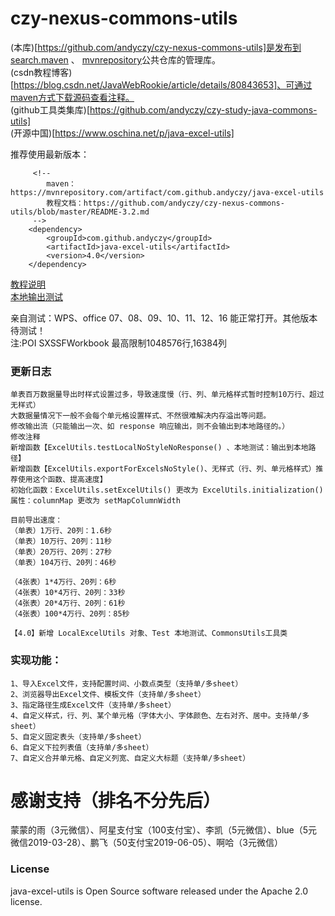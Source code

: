 # czy-nexus-commons-utils
   (本库)[https://github.com/andyczy/czy-nexus-commons-utils]是发布到 [search.maven](https://search.maven.org/)  、 [mvnrepository](https://mvnrepository.com/)公共仓库的管理库。    
   (csdn教程博客)[https://blog.csdn.net/JavaWebRookie/article/details/80843653]、可通过maven方式下载源码查看注释。                
   (github工具类集库)[https://github.com/andyczy/czy-study-java-commons-utils]    
   (开源中国)[https://www.oschina.net/p/java-excel-utils]          
   
   推荐使用最新版本：        
          
         <!--
            maven：https://mvnrepository.com/artifact/com.github.andyczy/java-excel-utils
            教程文档：https://github.com/andyczy/czy-nexus-commons-utils/blob/master/README-3.2.md
         -->
        <dependency>        
            <groupId>com.github.andyczy</groupId>       
            <artifactId>java-excel-utils</artifactId>       
            <version>4.0</version>      
        </dependency> 
 
  [教程说明](https://github.com/andyczy/czy-nexus-commons-utils/blob/master/README-Andyczy.md)   
  [本地输出测试](https://github.com/andyczy/czy-nexus-commons-utils/blob/master/README-Local-Test.md)   
   
  亲自测试：WPS、office 07、08、09、10、11、12、16 能正常打开。其他版本待测试！               
  注:POI SXSSFWorkbook 最高限制1048576行,16384列           

### 更新日志
    单表百万数据量导出时样式设置过多，导致速度慢（行、列、单元格样式暂时控制10万行、超过无样式）                          
    大数据量情况下一般不会每个单元格设置样式、不然很难解决内存溢出等问题。                 
    修改输出流（只能输出一次、如 response 响应输出，则不会输出到本地路径的。）                                   
    修改注释                            
    新增函数【ExcelUtils.testLocalNoStyleNoResponse() 、本地测试：输出到本地路径】                  
    新增函数【ExcelUtils.exportForExcelsNoStyle()、无样式（行、列、单元格样式）推荐使用这个函数、提高速度】                
    初始化函数：ExcelUtils.setExcelUtils() 更改为 ExcelUtils.initialization()          
    属性：columnMap 更改为 setMapColumnWidth
    
    目前导出速度：
    （单表）1万行、20列：1.6秒            
    （单表）10万行、20列：11秒                 
    （单表）20万行、20列：27秒     
    （单表）104万行、20列：46秒            
    
    （4张表）1*4万行、20列：6秒           
    （4张表）10*4万行、20列：33秒                     
    （4张表）20*4万行、20列：61秒
    （4张表）100*4万行、20列：85秒
             
    【4.0】新增 LocalExcelUtils 对象、Test 本地测试、CommonsUtils工具类
    
### 实现功能：
    1、导入Excel文件，支持配置时间、小数点类型（支持单/多sheet）              
    2、浏览器导出Excel文件、模板文件（支持单/多sheet）           
    3、指定路径生成Excel文件（支持单/多sheet）           
    4、自定义样式，行、列、某个单元格（字体大小、字体颜色、左右对齐、居中。支持单/多sheet）           
    5、自定义固定表头（支持单/多sheet）            
    6、自定义下拉列表值（支持单/多sheet）           
    7、自定义合并单元格、自定义列宽、自定义大标题（支持单/多sheet）       
            
      

# 感谢支持（排名不分先后）
蒙蒙的雨（3元微信）、阿星支付宝（100支付宝）、李凯（5元微信）、blue（5元微信2019-03-28）、鹏飞（50支付宝2019-06-05）、啊哈（3元微信）                  
         
                 
        
       
   
### License
java-excel-utils is Open Source software released under the Apache 2.0 license.     